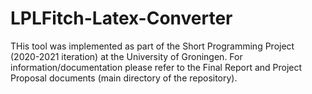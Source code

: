 # LPLFitch-Latex-Converter

THis tool was implemented as part of the Short Programming Project (2020-2021 iteration) at the University of Groningen.
For information/documentation please refer to the Final Report and Project Proposal documents (main directory of the repository).
